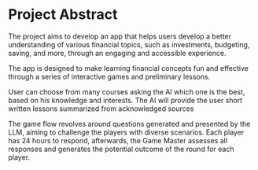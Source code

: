 # Project Abstract
<!-- A concise abstract (max 100 words) explaining the project, challenges faced, solutions developed, and key achievements.
 -->
The project aims to develop an app that helps users develop a better understanding of various financial topics, such as investments, budgeting, saving, and more, through an engaging and accessible experience.

The app is designed to make learning financial concepts fun and effective through a series of interactive games and preliminary lessons.

User can choose from many courses asking the AI which one is the best, based on his knowledge and interests. The AI will provide the user short written lessons summarized from acknowledged sources

The game flow revolves around questions generated and presented by the LLM, aiming to challenge the players with diverse scenarios. Each player has 24 hours to respond, afterwards, the Game Master assesses all responses and generates the potential outcome of the
round for each player.

<!---  non ci sta nel limite di parole:
Additionally, the LLM provides score updates, reflecting the difference in "money" won or lost.
-->
